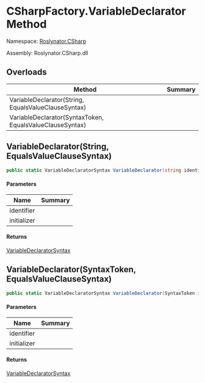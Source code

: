 # CSharpFactory\.VariableDeclarator Method

Namespace: [Roslynator.CSharp](../../README.md)

Assembly: Roslynator\.CSharp\.dll

## Overloads

| Method | Summary |
| ------ | ------- |
| VariableDeclarator\(String, EqualsValueClauseSyntax\) | |
| VariableDeclarator\(SyntaxToken, EqualsValueClauseSyntax\) | |

## VariableDeclarator\(String, EqualsValueClauseSyntax\)

```csharp
public static VariableDeclaratorSyntax VariableDeclarator(string identifier, EqualsValueClauseSyntax initializer)
```

#### Parameters

| Name | Summary |
| ---- | ------- |
| identifier | |
| initializer | |

#### Returns

[VariableDeclaratorSyntax](https://docs.microsoft.com/en-us/dotnet/api/microsoft.codeanalysis.csharp.syntax.variabledeclaratorsyntax)


## VariableDeclarator\(SyntaxToken, EqualsValueClauseSyntax\)

```csharp
public static VariableDeclaratorSyntax VariableDeclarator(SyntaxToken identifier, EqualsValueClauseSyntax initializer)
```

#### Parameters

| Name | Summary |
| ---- | ------- |
| identifier | |
| initializer | |

#### Returns

[VariableDeclaratorSyntax](https://docs.microsoft.com/en-us/dotnet/api/microsoft.codeanalysis.csharp.syntax.variabledeclaratorsyntax)


